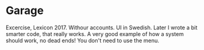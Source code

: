 # Garage
Excercise, Lexicon 2017. Withour accounts. UI in Swedish.
Later I wrote a bit smarter code, that really works.
A very good example of how a system should work, no dead ends!
You don't need to use the menu.
